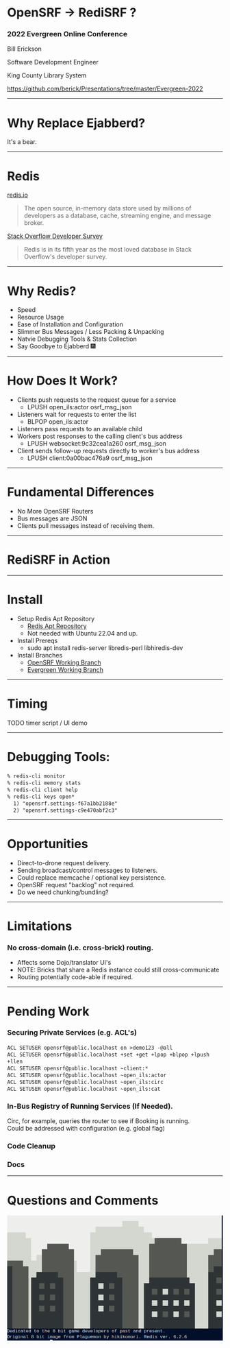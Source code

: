 # OpenSRF -> RediSRF ?

### 2022 Evergreen Online Conference

Bill Erickson

Software Development Engineer

King County Library System

https://github.com/berick/Presentations/tree/master/Evergreen-2022

---

# Why Replace Ejabberd?

It's a bear.

---

# Redis

[redis.io](https://redis.io/)

> The open source, in-memory data store used by millions of developers as a 
> database, cache, streaming engine, and message broker.

[Stack Overflow Developer Survey](https://insights.stackoverflow.com/survey/2021#section-most-loved-dreaded-and-wanted-databases)

> Redis is in its fifth year as the most loved database in Stack Overflow's 
> developer survey.

---

# Why Redis?

* Speed
* Resource Usage
* Ease of Installation and Configuration
* Slimmer Bus Messages / Less Packing & Unpacking
* Natvie Debugging Tools & Stats Collection
* Say Goodbye to Ejabberd :fireworks:

---

# How Does It Work?

* Clients push requests to the request queue for a service
    * LPUSH open_ils:actor osrf_msg_json
* Listeners wait for requests to enter the list
    * BLPOP open_ils:actor
* Listeners pass requests to an available child
* Workers post responses to the calling client's bus address
    * LPUSH websocket:9c32cea1a260 osrf_msg_json
* Client sends follow-up requests directly to worker's bus address
    * LPUSH client:0a00bac476a9 osrf_msg_json

---

# Fundamental Differences

* No More OpenSRF Routers
* Bus messages are JSON
* Clients pull messages instead of receiving them.

---

# RediSRF in Action

---

# Install

* Setup Redis Apt Repository
    * [Redis Apt Repository](https://redis.io/docs/getting-started/installation/install-redis-on-linux/)
    * Not needed with Ubuntu 22.04 and up.
* Install Prereqs
    * sudo apt install redis-server libredis-perl libhiredis-dev   
* Install Branches
    * [OpenSRF Working Branch](https://github.com/berick/OpenSRF/tree/user/berick/lpxxx-opensrf-via-redis-v4)
    * [Evergreen Working Branch](https://github.com/berick/Evergreen/commits/user/berick/lpxxx-osrf-redis)

---

# Timing

TODO timer script / UI demo

---



# Debugging Tools:

    % redis-cli monitor
    % redis-cli memory stats
    % redis-cli client help
    % redis-cli keys open*
      1) "opensrf.settings-f67a1bb2188e"
      2) "opensrf.settings-c9e470abf2c3"

---

# Opportunities

* Direct-to-drone request delivery.
* Sending broadcast/control messages to listeners.
* Could replace memcache / optional key persistence.
* OpenSRF request "backlog" not required.
* Do we need chunking/bundling?

---

# Limitations

### No cross-domain (i.e. cross-brick) routing.

* Affects some Dojo/translator UI's
* NOTE: Bricks that share a Redis instance could still cross-communicate
* Routing potentially code-able if required.

---

# Pending Work

### Securing Private Services (e.g. ACL's)

    ACL SETUSER opensrf@public.localhost on >demo123 -@all
    ACL SETUSER opensrf@public.localhost +set +get +lpop +blpop +lpush +llen
    ACL SETUSER opensrf@public.localhost ~client:*
    ACL SETUSER opensrf@public.localhost ~open_ils:actor
    ACL SETUSER opensrf@public.localhost ~open_ils:circ
    ACL SETUSER opensrf@public.localhost ~open_ils:cat

### In-Bus Registry of Running Services (If Needed).

Circ, for example, queries the router to see if Booking is running.  
Could be addressed with configuration (e.g. global flag)

### Code Cleanup

### Docs

---

# Questions and Comments

![Redis LOLWUT](media/redis-lolwut.png)

